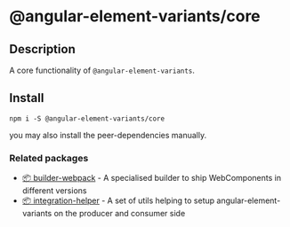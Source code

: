 # @angular-element-variants/core

## Description
A core functionality of `@angular-element-variants`.

## Install

`npm i -S @angular-element-variants/core`  

you may also install the peer-dependencies manually.


### Related packages
- [📦 builder-webpack](https://www.npmjs.com/package/@angular-element-variants/builder-webpack) - A specialised builder to ship WebComponents in different versions
- [📦 integration-helper](https://www.npmjs.com/package/@angular-element-variants/integration-helper) - A set of utils helping to setup angular-element-variants on the producer and consumer side
